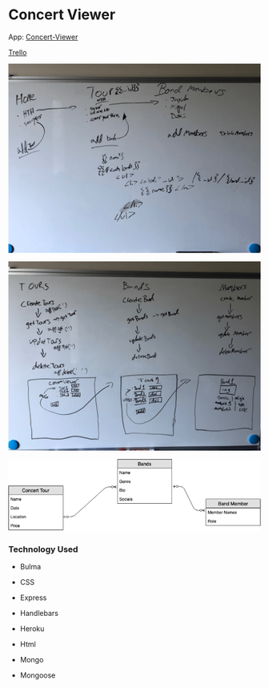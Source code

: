 
# Concert Viewer





App: [Concert-Viewer](https://concert-viewer.herokuapp.com/)

[Trello](https://trello.com/b/U7GwgOkF/concert-viewer)

![whiteboarding](IMG-0503.png)


![wireframe](IMG-0504.png)


![ERD](ConcertTour.png)


### Technology Used


* Bulma


* CSS


* Express


* Handlebars


* Heroku


* Html


* Mongo


* Mongoose





